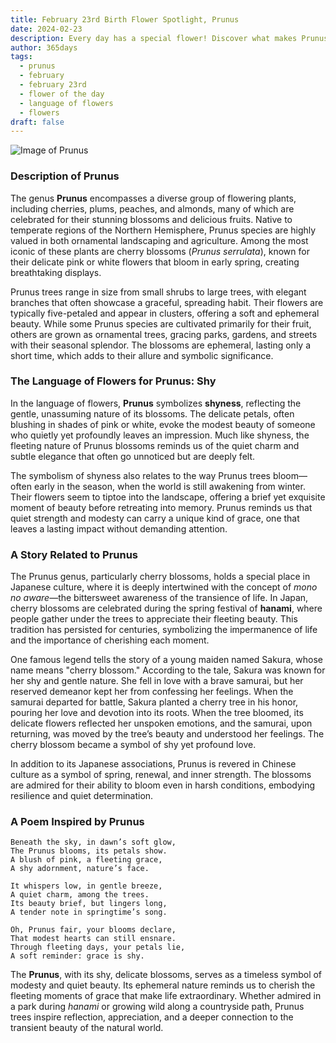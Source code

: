 ```yaml
---
title: February 23rd Birth Flower Spotlight, Prunus
date: 2024-02-23
description: Every day has a special flower! Discover what makes Prunus unique as today’s birth flower and its symbolic meaning.
author: 365days
tags:
  - prunus
  - february
  - february 23rd
  - flower of the day
  - language of flowers
  - flowers
draft: false
---
```



![Image of Prunus](https://cdn.pixabay.com/photo/2020/12/14/08/19/apricot-blossom-5830230_1280.jpg#center)


### Description of Prunus

The genus **Prunus** encompasses a diverse group of flowering plants, including cherries, plums, peaches, and almonds, many of which are celebrated for their stunning blossoms and delicious fruits. Native to temperate regions of the Northern Hemisphere, Prunus species are highly valued in both ornamental landscaping and agriculture. Among the most iconic of these plants are cherry blossoms (_Prunus serrulata_), known for their delicate pink or white flowers that bloom in early spring, creating breathtaking displays.

Prunus trees range in size from small shrubs to large trees, with elegant branches that often showcase a graceful, spreading habit. Their flowers are typically five-petaled and appear in clusters, offering a soft and ephemeral beauty. While some Prunus species are cultivated primarily for their fruit, others are grown as ornamental trees, gracing parks, gardens, and streets with their seasonal splendor. The blossoms are ephemeral, lasting only a short time, which adds to their allure and symbolic significance.

### The Language of Flowers for Prunus: Shy

In the language of flowers, **Prunus** symbolizes **shyness**, reflecting the gentle, unassuming nature of its blossoms. The delicate petals, often blushing in shades of pink or white, evoke the modest beauty of someone who quietly yet profoundly leaves an impression. Much like shyness, the fleeting nature of Prunus blossoms reminds us of the quiet charm and subtle elegance that often go unnoticed but are deeply felt.

The symbolism of shyness also relates to the way Prunus trees bloom—often early in the season, when the world is still awakening from winter. Their flowers seem to tiptoe into the landscape, offering a brief yet exquisite moment of beauty before retreating into memory. Prunus reminds us that quiet strength and modesty can carry a unique kind of grace, one that leaves a lasting impact without demanding attention.

### A Story Related to Prunus

The Prunus genus, particularly cherry blossoms, holds a special place in Japanese culture, where it is deeply intertwined with the concept of _mono no aware_—the bittersweet awareness of the transience of life. In Japan, cherry blossoms are celebrated during the spring festival of **hanami**, where people gather under the trees to appreciate their fleeting beauty. This tradition has persisted for centuries, symbolizing the impermanence of life and the importance of cherishing each moment.

One famous legend tells the story of a young maiden named Sakura, whose name means "cherry blossom." According to the tale, Sakura was known for her shy and gentle nature. She fell in love with a brave samurai, but her reserved demeanor kept her from confessing her feelings. When the samurai departed for battle, Sakura planted a cherry tree in his honor, pouring her love and devotion into its roots. When the tree bloomed, its delicate flowers reflected her unspoken emotions, and the samurai, upon returning, was moved by the tree’s beauty and understood her feelings. The cherry blossom became a symbol of shy yet profound love.

In addition to its Japanese associations, Prunus is revered in Chinese culture as a symbol of spring, renewal, and inner strength. The blossoms are admired for their ability to bloom even in harsh conditions, embodying resilience and quiet determination.

### A Poem Inspired by Prunus

```
Beneath the sky, in dawn’s soft glow,  
The Prunus blooms, its petals show.  
A blush of pink, a fleeting grace,  
A shy adornment, nature’s face.  

It whispers low, in gentle breeze,  
A quiet charm, among the trees.  
Its beauty brief, but lingers long,  
A tender note in springtime’s song.  

Oh, Prunus fair, your blooms declare,  
That modest hearts can still ensnare.  
Through fleeting days, your petals lie,  
A soft reminder: grace is shy.  
```

The **Prunus**, with its shy, delicate blossoms, serves as a timeless symbol of modesty and quiet beauty. Its ephemeral nature reminds us to cherish the fleeting moments of grace that make life extraordinary. Whether admired in a park during _hanami_ or growing wild along a countryside path, Prunus trees inspire reflection, appreciation, and a deeper connection to the transient beauty of the natural world.


